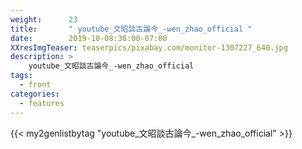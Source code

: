 ```yaml
---
weight:      23
title:       " youtube_文昭談古論今_-wen_zhao_official "
date:        2019-10-08:36:00-07:00
XXresImgTeaser: teaserpics/pixabay.com/monitor-1307227_640.jpg
description: >
    youtube_文昭談古論今_-wen_zhao_official
tags:
  - front
categories:
  - features
---
```


{{< my2genlistbytag "youtube_文昭談古論今_-wen_zhao_official" >}}
